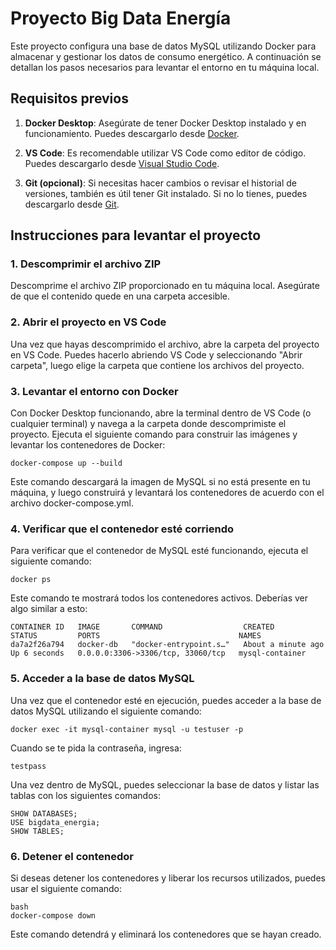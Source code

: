 # Proyecto Big Data Energía

Este proyecto configura una base de datos MySQL utilizando Docker para almacenar y gestionar los datos de consumo energético. A continuación se detallan los pasos necesarios para levantar el entorno en tu máquina local.

## Requisitos previos

1.  **Docker Desktop**: Asegúrate de tener Docker Desktop instalado y en funcionamiento. Puedes descargarlo desde [Docker](https://www.docker.com/products/docker-desktop).

2.  **VS Code**: Es recomendable utilizar VS Code como editor de código. Puedes descargarlo desde [Visual Studio Code](https://code.visualstudio.com/).

3.  **Git (opcional)**: Si necesitas hacer cambios o revisar el historial de versiones, también es útil tener Git instalado. Si no lo tienes, puedes descargarlo desde [Git](https://git-scm.com/).

## Instrucciones para levantar el proyecto

### 1. Descomprimir el archivo ZIP

Descomprime el archivo ZIP proporcionado en tu máquina local. Asegúrate de que el contenido quede en una carpeta accesible.

### 2. Abrir el proyecto en VS Code

Una vez que hayas descomprimido el archivo, abre la carpeta del proyecto en VS Code. Puedes hacerlo abriendo VS Code y seleccionando "Abrir carpeta", luego elige la carpeta que contiene los archivos del proyecto.

### 3. Levantar el entorno con Docker

Con Docker Desktop funcionando, abre la terminal dentro de VS Code (o cualquier terminal) y navega a la carpeta donde descomprimiste el proyecto. Ejecuta el siguiente comando para construir las imágenes y levantar los contenedores de Docker:

    
    docker-compose up --build

Este comando descargará la imagen de MySQL si no está presente en tu máquina, y luego construirá y levantará los contenedores de acuerdo con el archivo docker-compose.yml.

### 4. Verificar que el contenedor esté corriendo

Para verificar que el contenedor de MySQL esté funcionando, ejecuta el siguiente comando:

    
    docker ps

Este comando te mostrará todos los contenedores activos. Deberías ver algo similar a esto:

    
    CONTAINER ID   IMAGE       COMMAND                  CREATED              STATUS         PORTS                               NAMES
    da7a2f26a794   docker-db   "docker-entrypoint.s…"   About a minute ago   Up 6 seconds   0.0.0.0:3306->3306/tcp, 33060/tcp   mysql-container

### 5. Acceder a la base de datos MySQL

Una vez que el contenedor esté en ejecución, puedes acceder a la base de datos MySQL utilizando el siguiente comando:

    
    docker exec -it mysql-container mysql -u testuser -p

Cuando se te pida la contraseña, ingresa:

    
    testpass

Una vez dentro de MySQL, puedes seleccionar la base de datos y listar las tablas con los siguientes comandos:

    SHOW DATABASES;
    USE bigdata_energia;
    SHOW TABLES;

### 6. Detener el contenedor

Si deseas detener los contenedores y liberar los recursos utilizados, puedes usar el siguiente comando:

    bash
    docker-compose down

Este comando detendrá y eliminará los contenedores que se hayan creado.
